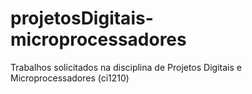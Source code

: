 # projetosDigitais-microprocessadores
Trabalhos solicitados na disciplina de Projetos Digitais e Microprocessadores (ci1210)
